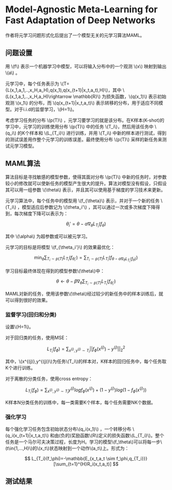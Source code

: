 # Model-Agnostic Meta-Learning for Fast Adaptation of Deep Networks

作者将元学习问题形式化后提出了一个模型无关的元学习算法MAML。

## 问题设置

用 \\(f\\) 表示一个机器学习中模型，可以将输入分布中的一个观测 \\(x\\) 映射到输出 \\(a\\) 。

元学习中，每个任务表示为 \\(T=\{L(x_1,a_1,..,x_H,a_H),q(x_1),q(x_{t+1}|x_t,a_t),H\}\\)，其中 \\(L(x_1,a_1,..,x_H,a_H)\rightarrow \mathbb{R}\\) 为损失函数，\\(q(x_1)\\) 表示初始观测 \\(x_1\\) 的分布，而 \\(q(x_{t+1}|x_t,a_t)\\) 表示转移的分布，用于适应不同模型。对于i.i.d的监督学习，\\(H=1\\)。

考虑学习任务的分布 \\(p(T)\\) ，元学习要学习的就是该分布。在K样本(K-shot)的学习中，元学习的训练使用分布 \\(p(T)\\) 中的任务 \\(T_i\\)，然后用该任务中 \\(q_i\\) 的K个样本和 \\(L_{T_i}\\) 进行训练，并用 \\(T_i\\) 中新的样本进行测试，得到的测试误差用作整个元学习的训练误差。最终使用分布 \\(p(T)\\) 采样的新任务来测试元学习模型。

## MAML算法

算法目标是寻找敏感的模型参数，使得其面对分布 \\(p(T)\\) 中新的任务时，对参数较小的修改就可以使新任务的模型产生很大的提升。算法对模型没有假设，只假设其可以用一组参数 \\(\theta\\) 表示，并且其可以使用基于梯度的学习技术来更新。

元学习算法中，每个任务中的模型用 \\(f_{\theta}\\) 表示，并对于一个新的任务 \\(T_i\\) ，模型适应后参数记为 \\(\theta_i'\\) ，其可以通过一次或多次梯度下降得到，每次梯度下降可以表示为：

$$
    \theta_i' = \theta - \alpha \nabla_\theta L_{T_i}(f_\theta)
$$

其中 \\(\alpha\\) 为超参数或可以被元学习。

元学习的目标是将模型 \\(f_{\theta_i'}\\) 的效果最优化：

$$
    \min_{\theta}\sum_{T_i \sim p(T)}L_{T_i}(f_{\theta_i'})=\sum_{T_i \sim p(T)}L_{T_i}(f_{\theta - \alpha \nabla_\theta L_{T_i}(f_\theta)})
$$

学习目标最终体现在得到的模型参数\\(\theta\\)中：

$$
    \theta \leftarrow \theta - \beta \nabla_\theta \sum_{T_i \sim p(T)}L_{T_i}(f_{\theta_i'})
$$

MAML对新的任务，使用该参数\\(\theta\\)经过较少的新任务中的样本训练后，就可以得到很好的效果。

### 监督学习(回归和分类)

设置\\(H=1\\)。

对于回归类的任务，使用MSE：

$$
    L_{T_i}(f_{\phi})=\sum_{x^{(j)},y^{(j)} \sim T_i}||f_\phi(x^{(j)})-y^{(j)}||^2_2
$$

其中，\\(x^{(j)},y^{(j)}\\)为任务\\(T_i\\)的样本对，K样本的回归任务中，每个任务取K个进行训练。

对于离散的分类任务，使用cross entropy：

$$
    L_{T_i}(f_{\phi})=\sum_{x^{(j)},y^{(j)} \sim T_i}y^{(j)}log f_\phi(x^{(j)})+(1-y^{(j)})log (1-f_\phi(x^{(j)}))
$$

K样本N分类任务的训练中，每一类需要K个样本，每个任务需要NK个数据。

### 强化学习

每个强化学习任务包含初始状态分布\\(q_i(x_1)\\) ，一个转移分布 \\(q_i(x_{t+1}|x_t,a_t)\\) 和由(负的)奖励函数\\(R\\)定义的损失函数\\(L_{T_i}\\)。整个任务是一个马尔可夫决策过程，长度为H。学习的模型\\(f_\theta\\)可以将每一步\\(t\in{1,...,H}\\)的\\(x_t\\)状态映射到一个动作\\(a_t\\)上。形式为：

$$
    L_{T_i}(f_\phi)=-\mathbb{E_{x_t,a_t \sim f_\phi,q_{T_i}}}[\sum_{t=1}^{H}R_i(x_t,a_t)]
$$

## 测试结果

